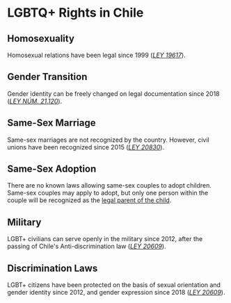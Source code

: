 # LGBTQ+ Rights in Chile

## Homosexuality
Homosexual relations have been legal since 1999 ([*LEY 19617*](https://www.bcn.cl/leychile/navegar?idNorma=138814&idParte=)).

## Gender Transition
Gender identity can be freely changed on legal documentation since 2018 ([*LEY NÚM. 21.120*](https://www.diariooficial.interior.gob.cl/publicaciones/2018/12/10/42225/01/1508085.pdf)).

## Same-Sex Marriage
Same-sex marriages are not recognized by the country. However, civil unions have been recognized since 2015 ([*LEY 20830*](https://www.bcn.cl/leychile/navegar?idNorma=1075210)).

## Same-Sex Adoption
There are no known laws allowing same-sex couples to adopt children. Same-sex couples may apply to adopt, but only one person within the couple will be recognized as the [legal parent of the child](http://www.cooperativa.cl/noticias/pais/infancia/sename-declaro-idonea-para-adoptar-a-una-pareja-lesbiana/2016-06-01/155819.html).

## Military
LGBT+ civilians can serve openly in the military since 2012, after the passing of Chile's Anti-discrimination law ([*LEY 20609*](https://www.bcn.cl/leychile/navegar?idNorma=1042092)).

## Discrimination Laws
LGBT+ citizens have been protected on the basis of sexual orientation and gender identity since 2012, and gender expression since 2018 ([*LEY 20609*](https://www.bcn.cl/leychile/navegar?idNorma=1042092)).
